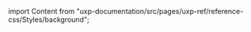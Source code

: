 
import Content from "uxp-documentation/src/pages/uxp-ref/reference-css/Styles/background";

<Content query="product=photoshop"/>
